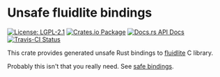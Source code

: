 # Unsafe fluidlite bindings

[![License: LGPL-2.1](https://img.shields.io/badge/License-LGPL--2.1-brightgreen.svg)](https://opensource.org/licenses/LGPL-2.1)
[![Crates.io Package](https://img.shields.io/crates/v/fluidlite-sys.svg?style=popout)](https://crates.io/crates/fluidlite-sys)
[![Docs.rs API Docs](https://docs.rs/fluidlite-sys/badge.svg)](https://docs.rs/fluidlite-sys)
[![Travis-CI Status](https://travis-ci.com/katyo/fluidlite-rs.svg?branch=master)](https://travis-ci.com/katyo/fluidlite-rs)

This crate provides generated unsafe Rust bindings to [fluidlite](https://github.com/katyo/fluidlite) C library.

Probably this isn't that you really need. See [safe bindings](https://crates.io/crates/fluidlite).
